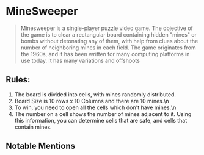 # MineSweeper
> Minesweeper is a single-player puzzle video game. The objective of the game is to clear a rectangular board containing hidden "mines" or bombs without detonating any of them, with help from clues about the number of neighboring mines in each field. The game originates from the 1960s, and it has been written for many computing platforms in use today. It has many variations and offshoots

## Rules:
1. The board is divided into cells, with mines randomly distributed.
2. Board Size is 10 rows x 10 Columns and there are 10 mines.\n
3. To win, you need to open all the cells which don't have mines.\n
4. The number on a cell shows the number of mines adjacent to it. Using this information, you can determine cells that are safe, and cells that contain mines.

## Notable Mentions
